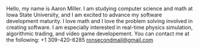 Hello, my name is Aaron Miller.
I am studying computer science and math at Iowa State University, and I am excited to advance my software development maturity.
I love math and I love the problem solving involved in creating software.
I am especially interested in real-time physics simulation, algorithmic trading, and video game developement.
You can contact me at the following:
+1 309-420-6285
ronsecondmail@gmail.com
